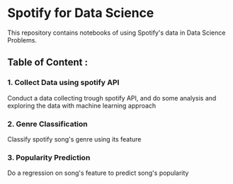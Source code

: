 # Spotify for Data Science

This repository contains notebooks of using Spotify's data in Data Science Problems. 

## Table of Content : 
### 1. Collect Data using spotify API
Conduct a data collecting trough spotify API, and do some analysis and exploring the data with machine learning approach
### 2. Genre Classification
Classify spotify song's genre using its feature
### 3. Popularity Prediction
Do a regression on song's feature to predict song's popularity



